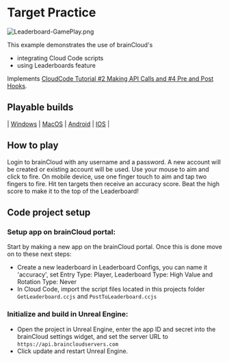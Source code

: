 # Target Practice

![Leaderboard-GamePlay.png](Icons%2F%2FLeaderboard-GamePlay.png)

This example demonstrates the use of brainCloud's
- integrating Cloud Code scripts
- using Leaderboards feature

Implements [CloudCode Tutorial #2 Making API Calls and #4 Pre and Post Hooks](https://getbraincloud.com/apidocs/cloud-code-central/cloud-code-tutorials/).

## Playable builds

| [Windows](https://drive.google.com/file/d/103fW1Q2kpJOA-XILjBuuLnWHeOboAtnI/view?usp=drive_link) | [MacOS](https://drive.google.com/file/d/17-nYjMbIdS-6WBKbix0qGIqgucNjUihV/view?usp=sharing) | [Android](https://drive.google.com/file/d/172PCAb9W5-UHod8E7eKbbCPMmDyjEWW9/view?usp=sharing) | [IOS](https://drive.google.com/file/d/174W_S0rwFAGpH3Zz_e0zx8S7Pvbgz14I/view?usp=sharing) |

## How to play
Login to brainCloud with any username and a password. A new account will be created or existing account will be used.
Use your mouse to aim and click to fire. On mobile device, use one finger touch to aim and tap two fingers to fire. Hit ten targets then receive an accuracy score. Beat the high score to make it to the top of the Leaderboard!

## Code project setup

### Setup app on brainCloud portal:

Start by making a new app on the brainCloud portal. Once this is done move on to these next steps:

- Create a new leaderboard in Leaderboard Configs, you can name it 'accuracy', set Entry Type: Player, Leaderboard Type: High Value and Rotation Type: Never
- In Cloud Code, import the script files located in this projects folder `GetLeaderboard.ccjs` and `PostToLeaderboard.ccjs`

### Initialize and build in Unreal Engine:

- Open the project in Unreal Engine, enter the app ID and secret into the brainCloud settings widget, and set the server URL to `https://api.braincloudservers.com`
- Click update and restart Unreal Engine.

